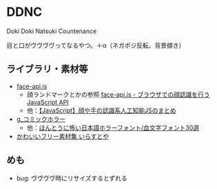# DDNC

Doki Doki Natsuki Countenance

目と口がヴヴヴヴってなるやつ。＋α（ネガポジ反転、背景傾き）

## ライブラリ・素材等
- [face-api.js](https://github.com/justadudewhohacks/face-api.js)
  - 顔ランドマークとかの参照 [face-api.js - ブラウザでの顔認識を行うJavaScript API](https://note.com/npaka/n/nc9c244b11089)
  - 他：[【JavaScript】顔や手の認識系人工知能JSのまとめ](https://www.kyoukasho.net/entry/js-facial-recognition)
- [g_コミックホラー](https://material.animehack.jp/font_gcomichorror.html)
  - 他：[ほんとうに怖い日本語ホラーフォント/血文字フォント30選](https://goworkship.com/magazine/blood-japanese-font/)
- [かわいいフリー素材集 いらすとや](https://www.irasutoya.com/)

## めも
- bug: ヴヴヴヴ時にリサイズするとずれる